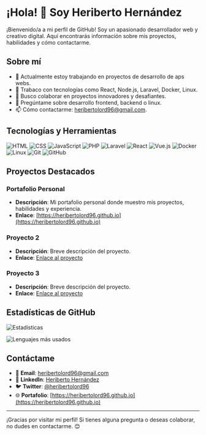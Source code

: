 # ¡Hola! 👋 Soy Heriberto Hernández

¡Bienvenido/a a mi perfil de GitHub! Soy un apasionado desarrollador web y creativo digital. Aquí encontrarás información sobre mis proyectos, habilidades y cómo contactarme.

## Sobre mí

- 🔭 Actualmente estoy trabajando en proyectos de desarrollo de aps webs.
- 🌱 Trabaco con tecnologías como React, Node.js, Laravel, Docker, Linux.
- 👯 Busco colaborar en proyectos innovadores y desafiantes.
- 💬 Pregúntame sobre desarrollo frontend, backend o linux.
- 📫 Cómo contactarme: [heribertolord96@gmail.com](mailto:heribertolord96@gmail.com).

## Tecnologías y Herramientas

![HTML](https://img.shields.io/badge/HTML5-E34F26?style=for-the-badge&logo=html5&logoColor=white)
![CSS](https://img.shields.io/badge/CSS3-1572B6?style=for-the-badge&logo=css3&logoColor=white)
![JavaScript](https://img.shields.io/badge/JavaScript-F7DF1E?style=for-the-badge&logo=javascript&logoColor=black)
![PHP](https://img.shields.io/badge/PHP-777BB4?style=for-the-badge&logo=php&logoColor=white)
![Laravel](https://img.shields.io/badge/Laravel-FF2D20?style=for-the-badge&logo=laravel&logoColor=white)
![React](https://img.shields.io/badge/React-61DAFB?style=for-the-badge&logo=react&logoColor=black)
![Vue.js](https://img.shields.io/badge/Vue.js-4FC08D?style=for-the-badge&logo=vuedotjs&logoColor=white)
![Docker](https://img.shields.io/badge/Docker-2496ED?style=for-the-badge&logo=docker&logoColor=white)
![Linux](https://img.shields.io/badge/Linux-FCC624?style=for-the-badge&logo=linux&logoColor=black)
![Git](https://img.shields.io/badge/Git-F05032?style=for-the-badge&logo=git&logoColor=white)
![GitHub](https://img.shields.io/badge/GitHub-181717?style=for-the-badge&logo=github&logoColor=white)

## Proyectos Destacados

### Portafolio Personal
- **Descripción**: Mi portafolio personal donde muestro mis proyectos, habilidades y experiencia.
- **Enlace**: [https://heribertolord96.github.io](https://heribertolord96.github.io)

### Proyecto 2
- **Descripción**: Breve descripción del proyecto.
- **Enlace**: [Enlace al proyecto](#)

### Proyecto 3
- **Descripción**: Breve descripción del proyecto.
- **Enlace**: [Enlace al proyecto](#)

## Estadísticas de GitHub

![Estadísticas](https://github-readme-stats.vercel.app/api?username=heribertolord96&show_icons=true&theme=radical)

![Lenguajes más usados](https://github-readme-stats.vercel.app/api/top-langs/?username=heribertolord96&layout=compact&theme=radical)

## Contáctame

- 📧 **Email**: [heribertolord96@gmail.com](mailto:heribertolord96@gmail.com)
- 💼 **LinkedIn**: [Heriberto Hernández](https://www.linkedin.com/in/heriberto-lord-XXXXXX/)
- 🐦 **Twitter**: [@heribertolord96](https://twitter.com/heribertolord96)
- 🌐 **Portafolio**: [https://heribertolord96.github.io](https://heribertolord96.github.io)

---

¡Gracias por visitar mi perfil! Si tienes alguna pregunta o deseas colaborar, no dudes en contactarme. 😊
